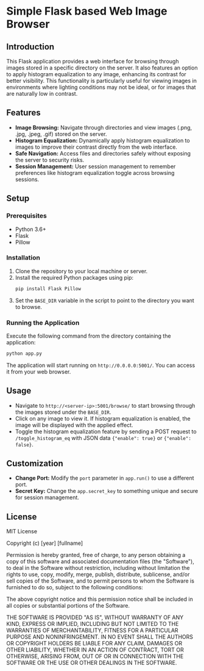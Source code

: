 
# Simple Flask based Web Image Browser

## Introduction
This Flask application provides a web interface for browsing through images stored in a specific directory on the server. It also features an option to apply histogram equalization to any image, enhancing its contrast for better visibility. This functionality is particularly useful for viewing images in environments where lighting conditions may not be ideal, or for images that are naturally low in contrast.

## Features
- **Image Browsing:** Navigate through directories and view images (.png, .jpg, .jpeg, .gif) stored on the server.
- **Histogram Equalization:** Dynamically apply histogram equalization to images to improve their contrast directly from the web interface.
- **Safe Navigation:** Access files and directories safely without exposing the server to security risks.
- **Session Management:** User session management to remember preferences like histogram equalization toggle across browsing sessions.

## Setup
### Prerequisites
- Python 3.6+
- Flask
- Pillow

### Installation
1. Clone the repository to your local machine or server.
2. Install the required Python packages using pip:
    ```bash
    pip install Flask Pillow
    ```
3. Set the `BASE_DIR` variable in the script to point to the directory you want to browse.

### Running the Application
Execute the following command from the directory containing the application:
```bash
python app.py
```
The application will start running on `http://0.0.0.0:5001/`. You can access it from your web browser.

## Usage
- Navigate to `http://<server-ip>:5001/browse/` to start browsing through the images stored under the `BASE_DIR`.
- Click on any image to view it. If histogram equalization is enabled, the image will be displayed with the applied effect.
- Toggle the histogram equalization feature by sending a POST request to `/toggle_histogram_eq` with JSON data `{"enable": true}` or `{"enable": false}`.

## Customization
- **Change Port:** Modify the `port` parameter in `app.run()` to use a different port.
- **Secret Key:** Change the `app.secret_key` to something unique and secure for session management.

## License
MIT License

Copyright (c) [year] [fullname]

Permission is hereby granted, free of charge, to any person obtaining a copy
of this software and associated documentation files (the "Software"), to deal
in the Software without restriction, including without limitation the rights
to use, copy, modify, merge, publish, distribute, sublicense, and/or sell
copies of the Software, and to permit persons to whom the Software is
furnished to do so, subject to the following conditions:

The above copyright notice and this permission notice shall be included in all
copies or substantial portions of the Software.

THE SOFTWARE IS PROVIDED "AS IS", WITHOUT WARRANTY OF ANY KIND, EXPRESS OR
IMPLIED, INCLUDING BUT NOT LIMITED TO THE WARRANTIES OF MERCHANTABILITY,
FITNESS FOR A PARTICULAR PURPOSE AND NONINFRINGEMENT. IN NO EVENT SHALL THE
AUTHORS OR COPYRIGHT HOLDERS BE LIABLE FOR ANY CLAIM, DAMAGES OR OTHER
LIABILITY, WHETHER IN AN ACTION OF CONTRACT, TORT OR OTHERWISE, ARISING FROM,
OUT OF OR IN CONNECTION WITH THE SOFTWARE OR THE USE OR OTHER DEALINGS IN THE
SOFTWARE.
